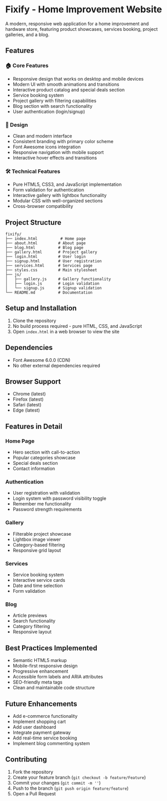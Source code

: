# Fixify - Home Improvement Website

A modern, responsive web application for a home improvement and hardware store, featuring product showcases, services booking, project galleries, and a blog.

## Features

### 🏠 Core Features
- Responsive design that works on desktop and mobile devices
- Modern UI with smooth animations and transitions
- Interactive product catalog and special deals section
- Service booking system
- Project gallery with filtering capabilities
- Blog section with search functionality
- User authentication (login/signup)

### 🎨 Design
- Clean and modern interface
- Consistent branding with primary color scheme
- Font Awesome icons integration
- Responsive navigation with mobile support
- Interactive hover effects and transitions

### 🛠 Technical Features
- Pure HTML5, CSS3, and JavaScript implementation
- Form validation for authentication
- Interactive gallery with lightbox functionality
- Modular CSS with well-organized sections
- Cross-browser compatibility

## Project Structure

```
fixify/
├── index.html          # Home page
├── about.html         # About page
├── blog.html          # Blog page
├── gallery.html       # Project gallery
├── login.html         # User login
├── signup.html        # User registration
├── services.html      # Services page
├── styles.css         # Main stylesheet
├── js/
│   ├── gallery.js     # Gallery functionality
│   ├── login.js       # Login validation
│   └── signup.js      # Signup validation
└── README.md          # Documentation
```

## Setup and Installation

1. Clone the repository
2. No build process required - pure HTML, CSS, and JavaScript
3. Open `index.html` in a web browser to view the site

## Dependencies

- Font Awesome 6.0.0 (CDN)
- No other external dependencies required

## Browser Support

- Chrome (latest)
- Firefox (latest)
- Safari (latest)
- Edge (latest)

## Features in Detail

### Home Page
- Hero section with call-to-action
- Popular categories showcase
- Special deals section
- Contact information

### Authentication
- User registration with validation
- Login system with password visibility toggle
- Remember me functionality
- Password strength requirements

### Gallery
- Filterable project showcase
- Lightbox image viewer
- Category-based filtering
- Responsive grid layout

### Services
- Service booking system
- Interactive service cards
- Date and time selection
- Form validation

### Blog
- Article previews
- Search functionality
- Category filtering
- Responsive layout

## Best Practices Implemented

- Semantic HTML5 markup
- Mobile-first responsive design
- Progressive enhancement
- Accessible form labels and ARIA attributes
- SEO-friendly meta tags
- Clean and maintainable code structure

## Future Enhancements

- Add e-commerce functionality
- Implement shopping cart
- Add user dashboard
- Integrate payment gateway
- Add real-time service booking
- Implement blog commenting system

## Contributing

1. Fork the repository
2. Create your feature branch (`git checkout -b feature/Feature`)
3. Commit your changes (`git commit -m ''`)
4. Push to the branch (`git push origin feature/feature`)
5. Open a Pull Request
